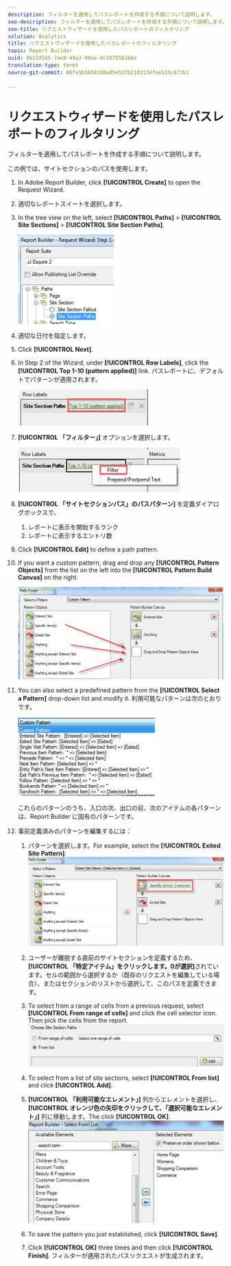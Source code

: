 ```yaml
---
description: フィルターを適用してパスレポートを作成する手順について説明します。
seo-description: フィルターを適用してパスレポートを作成する手順について説明します。
seo-title: リクエストウィザードを使用したパスレポートのフィルタリング
solution: Analytics
title: リクエストウィザードを使用したパスレポートのフィルタリング
topic: Report Builder
uuid: 9b22d5b5-7ae8-49a2-90ae-0c1075562bbe
translation-type: tm+mt
source-git-commit: 86fe1b3650100a05e52fb2102134fee515c871b1

---
```



# リクエストウィザードを使用したパスレポートのフィルタリング

フィルターを適用してパスレポートを作成する手順について説明します。

この例では、サイトセクションのパスを使用します。

1. In Adobe Report Builder, click **[!UICONTROL Create]** to open the Request Wizard.
1. 適切なレポートスイートを選択します。
1. In the tree view on the left, select **[!UICONTROL Paths]** &gt; **[!UICONTROL Site Sections]** &gt; **[!UICONTROL Site Section Paths]**.

   ![](assets/site_section_path_1.png)

1. 適切な日付を指定します。
1. Click **[!UICONTROL Next]**.
1. In Step 2 of the Wizard, under **[!UICONTROL Row Labels]**, click the **[!UICONTROL Top 1-10 (pattern applied)]** link. パスレポートに、デフォルトでパターンが適用されます。

   ![](assets/site_section_path_2.png)

1. **[!UICONTROL 「フィルター」]** オプションを選択します。

   ![](assets/filter_option.png)

1. **[!UICONTROL 「サイトセクションパス」のパスパターン]** を定義ダイアログボックスで、
   1. レポートに表示を開始するランク
   1. レポートに表示するエントリ数
1. Click **[!UICONTROL Edit]** to define a path pattern.
1. If you want a custom pattern, drag and drop any **[!UICONTROL Pattern Objects]** from the list on the left into the **[!UICONTROL Pattern Build Canvas]** on the right.

   ![](assets/custom_pattern.png)

1. You can also select a predefined pattern from the **[!UICONTROL Select a Pattern]** drop-down list and modify it. 利用可能なパターンは次のとおりです。

   ![](assets/select_a_pattern.png)

   これらのパターンのうち、入口の次、出口の前、次のアイテムの各パターンは、Report Builder に固有のパターンです。
1. 事前定義済みのパターンを編集するには：
   1. パターンを選択します。For example, select the **[!UICONTROL Exited Site Pattern]**: ![](assets/exited_site_pattern.png)

   1. ユーザーが離脱する直前のサイトセクションを定義するため、**[!UICONTROL 「特定アイテム」をクリックします。0が選択]**&#x200B;されています。セルの範囲から選択するか（既存のリクエストを編集している場合）、またはセクションのリストから選択して、このパスを定義できます。
   1. To select from a range of cells from a previous request, select **[!UICONTROL From range of cells]** and click the cell selector icon. Then pick the cells from the report. ![](assets/choose_site_section_paths.png)

   1. To select from a list of site sections, select **[!UICONTROL From list]** and click **[!UICONTROL Add]**.
   1. **[!UICONTROL 「利用可能なエレメント」]** 列からエレメントを選択し、 **[!UICONTROL オレンジ色の矢印をクリックして、「選択可能なエレメント」]** 列に移動します。The click **[!UICONTROL OK]**. ![](assets/move_site_section_elements.png)

   1. To save the pattern you just established, click **[!UICONTROL Save]**.
   1. Click **[!UICONTROL OK]** three times and then click **[!UICONTROL Finish]**. フィルターが適用されたパスリクエストが生成されます。
